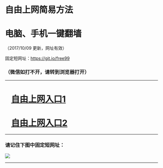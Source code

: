 ﻿# 自由上网简易方法

# 电脑、手机一键翻墙

（2017/10/09 更新，网址有效）

固定短网址：https://git.io/free99

### （微信如打不开，请转到浏览器打开）


***





# &nbsp;&nbsp; <a href="http://ft1530231016.fwq-tz-1001.info/fwqtz01.html?t=100900117688 " target="_blank">自由上网入口1</a>
# &nbsp;&nbsp; <a href="http://ft1690617143.fwq-tz-1002.info/fwqtz02.html?t=100900129111 " target="_blank">自由上网入口2</a>
***

### 请记住下图中固定短网址：

<img src="https://s3-us-west-2.amazonaws.com/fwq-1001/yjfq-20170905okok.png" /> 


***

